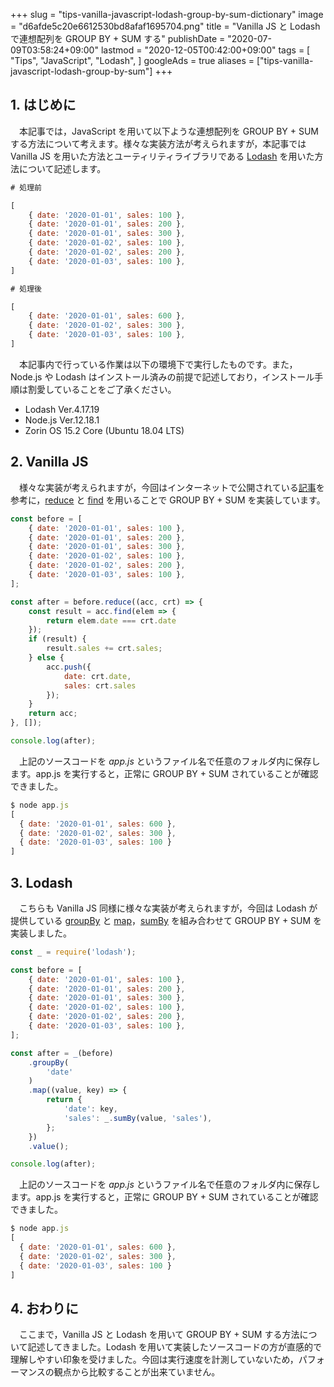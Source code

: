+++
slug = "tips-vanilla-javascript-lodash-group-by-sum-dictionary"
image = "d6afde5c20e6612530bd8afaf1695704.png"
title = "Vanilla JS と Lodash で連想配列を GROUP BY + SUM する"
publishDate = "2020-07-09T03:58:24+09:00"
lastmod = "2020-12-05T00:42:00+09:00"
tags = [
  "Tips",
  "JavaScript",
  "Lodash",
]
googleAds = true
aliases = ["tips-vanilla-javascript-lodash-group-by-sum"]
+++

## 1. はじめに

　本記事では，JavaScript を用いて以下ような連想配列を GROUP BY + SUM する方法について考えます。様々な実装方法が考えられますが，本記事では Vanilla JS を用いた方法とユーティリティライブラリである [Lodash](https://lodash.com/) を用いた方法について記述します。

```js
# 処理前

[
    { date: '2020-01-01', sales: 100 },
    { date: '2020-01-01', sales: 200 },
    { date: '2020-01-01', sales: 300 },
    { date: '2020-01-02', sales: 100 },
    { date: '2020-01-02', sales: 200 },
    { date: '2020-01-03', sales: 100 },
]

# 処理後

[
    { date: '2020-01-01', sales: 600 },
    { date: '2020-01-02', sales: 300 },
    { date: '2020-01-03', sales: 100 },
]

```

　本記事内で行っている作業は以下の環境下で実行したものです。また，Node.js や Lodash はインストール済みの前提で記述しており，インストール手順は割愛していることをご了承ください。

* Lodash Ver.4.17.19
* Node.js Ver.12.18.1
* Zorin OS 15.2 Core (Ubuntu 18.04 LTS)

## 2. Vanilla JS

　様々な実装が考えられますが，今回はインターネットで公開されている[記事](https://zukucode.com/2017/05/javascript-object-sql-group-by.html)を参考に，[reduce](https://developer.mozilla.org/ja/docs/Web/JavaScript/Reference/Global_Objects/Array/reduce) と [find](https://developer.mozilla.org/ja/docs/Web/JavaScript/Reference/Global_Objects/Array/find) を用いることで GROUP BY + SUM を実装しています。

```js {linenos=table}
const before = [
    { date: '2020-01-01', sales: 100 },
    { date: '2020-01-01', sales: 200 },
    { date: '2020-01-01', sales: 300 },
    { date: '2020-01-02', sales: 100 },
    { date: '2020-01-02', sales: 200 },
    { date: '2020-01-03', sales: 100 },
];

const after = before.reduce((acc, crt) => {
    const result = acc.find(elem => {
        return elem.date === crt.date
    });
    if (result) {
        result.sales += crt.sales;
    } else {
        acc.push({
            date: crt.date,
            sales: crt.sales
        });
    }
    return acc;
}, []);

console.log(after);
```

　上記のソースコードを *app.js* というファイル名で任意のフォルダ内に保存します。app.js を実行すると，正常に GROUP BY + SUM されていることが確認できました。

```js
$ node app.js
[
  { date: '2020-01-01', sales: 600 },
  { date: '2020-01-02', sales: 300 },
  { date: '2020-01-03', sales: 100 }
]
```

## 3. Lodash

　こちらも Vanilla JS 同様に様々な実装が考えられますが，今回は Lodash が提供している [groupBy](https://lodash.com/docs/4.17.15#groupBy) と [map](https://lodash.com/docs/4.17.15#map)，[sumBy](https://lodash.com/docs/4.17.15#sumBy) を組み合わせて GROUP BY + SUM を実装しました。

```js {linenos=table}
const _ = require('lodash');

const before = [
    { date: '2020-01-01', sales: 100 },
    { date: '2020-01-01', sales: 200 },
    { date: '2020-01-01', sales: 300 },
    { date: '2020-01-02', sales: 100 },
    { date: '2020-01-02', sales: 200 },
    { date: '2020-01-03', sales: 100 },
];

const after = _(before)
    .groupBy(
        'date'
    )
    .map((value, key) => {
        return {
            'date': key,
            'sales': _.sumBy(value, 'sales'),
        };
    })
    .value();

console.log(after);
```

　上記のソースコードを *app.js* というファイル名で任意のフォルダ内に保存します。app.js を実行すると，正常に GROUP BY + SUM されていることが確認できました。

```js
$ node app.js
[
  { date: '2020-01-01', sales: 600 },
  { date: '2020-01-02', sales: 300 },
  { date: '2020-01-03', sales: 100 }
]
```

## 4. おわりに

　ここまで，Vanilla JS と Lodash を用いて GROUP BY + SUM する方法について記述してきました。Lodash を用いて実装したソースコードの方が直感的で理解しやすい印象を受けました。今回は実行速度を計測していないため，パフォーマンスの観点から比較することが出来ていません。